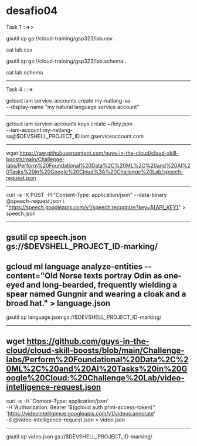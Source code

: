 # desafio04

Task 1 ::=>>

gsutil cp gs://cloud-training/gsp323/lab.csv .

cat lab.csv

gsutil cp gs://cloud-training/gsp323/lab.schema .

cat lab.schema

---------------------------------------------------------------------------------------------------------------------------------------------------------------

Task 4 :::=>

gcloud iam service-accounts create my-natlang-sa \
  --display-name "my natural language service account"
  
---------------------------------------------------------------------------------------------------------------------------------------------------------------


gcloud iam service-accounts keys create ~/key.json \
  --iam-account my-natlang-sa@$DEVSHELL_PROJECT_ID.iam.gserviceaccount.com
  
  
---------------------------------------------------------------------------------------------------------------------------------------------------------------
 
 wget https://raw.githubusercontent.com/guys-in-the-cloud/cloud-skill-boosts/main/Challenge-labs/Perform%20Foundational%20Data%2C%20ML%2C%20and%20AI%20Tasks%20in%20Google%20Cloud%3A%20Challenge%20Lab/speech-request.json

---------------------------------------------------------------------------------------------------------------------------------------------------------------

curl -s -X POST -H "Content-Type: application/json" --data-binary @speech-request.json \ 
"https://speech.googleapis.com/v1/speech:recognize?key=${API_KEY}" > speech.json

---------------------------------------------------------------------------------------------------------------------------------------------------------------

gsutil cp speech.json gs://$DEVSHELL_PROJECT_ID-marking/<changefilename>
---------------------------------------------------------------------------------------------------------------------------------------------------------------

gcloud ml language analyze-entities --content="Old Norse texts portray Odin as one-eyed and long-bearded, frequently wielding a spear named Gungnir and wearing a cloak and a broad hat." > language.json
---------------------------------------------------------------------------------------------------------------------------------------------------------------

gsutil cp language.json gs://$DEVSHELL_PROJECT_ID-marking/<changefilename>

---------------------------------------------------------------------------------------------------------------------------------------------------------------

wget https://github.com/guys-in-the-cloud/cloud-skill-boosts/blob/main/Challenge-labs/Perform%20Foundational%20Data%2C%20ML%2C%20and%20AI%20Tasks%20in%20Google%20Cloud:%20Challenge%20Lab/video-intelligence-request.json
---------------------------------------------------------------------------------------------------------------------------------------------------------------


curl -s -H 'Content-Type: application/json' \
    -H 'Authorization: Bearer '$(gcloud auth print-access-token)'' \
    'https://videointelligence.googleapis.com/v1/videos:annotate' \
    -d @video-intelligence-request.json  > video.json
    
---------------------------------------------------------------------------------------------------------------------------------------------------------------

    
 gsutil cp video.json gs://$DEVSHELL_PROJECT_ID-marking/<changefilename>

